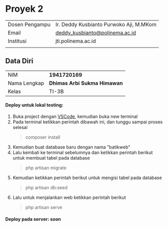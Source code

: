 # Proyek 2

|                |                                         |
| -------------- | --------------------------------------- |
| Dosen Pengampu | Ir. Deddy Kusbianto Purwoko Aji, M.MKom |
| Email          | deddy_kusbianto@polinema.ac.id          |
| Institusi      | jti.polinema.ac.id                      |
|                |                                         |

## Data Diri

|              |                               |
| ------------ | ----------------------------- |
| NIM          | **1941720169**                |
| Nama Lengkap | **Dhimas Arbi Sukma Himawan** |
| Kelas        | TI-3B                         |

#### Deploy untuk lokal testing:

1. Buka project dengan [VSCode](https://code.visualstudio.com/), kemudian buka new terminal
2. Pada terminal ketikkan perintah dibawah ini, dan tunggu sampai proses selesai
    > composer install
3. Kemudian buat database baru dengan nama "batikweb"
4. Lalu kembali ke terminal sebelumnya dan ketikkan perintah berikut untuk membuat tabel pada database
    > php artisan migrate
5. Kemudian ketikkan perintah berikut untuk mengisi tabel pada database
    > php artisan db:seed
6. Lalu untuk menjalankan web ketikkan perintah berikut
    > php artisan serve

#### Deploy pada server: soon
